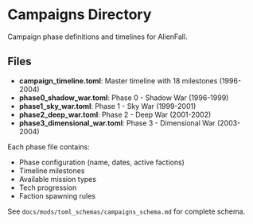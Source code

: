 # Campaigns Directory

Campaign phase definitions and timelines for AlienFall.

## Files

- **campaign_timeline.toml**: Master timeline with 18 milestones (1996-2004)
- **phase0_shadow_war.toml**: Phase 0 - Shadow War (1996-1999)
- **phase1_sky_war.toml**: Phase 1 - Sky War (1999-2001)
- **phase2_deep_war.toml**: Phase 2 - Deep War (2001-2002)
- **phase3_dimensional_war.toml**: Phase 3 - Dimensional War (2003-2004)

Each phase file contains:
- Phase configuration (name, dates, active factions)
- Timeline milestones
- Available mission types
- Tech progression
- Faction spawning rules

See `docs/mods/toml_schemas/campaigns_schema.md` for complete schema.
